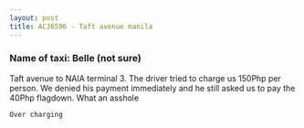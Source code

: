```yaml
---
layout: post
title: ACJ6596 - Taft avenue manila 
---
```


### Name of taxi: Belle (not sure) 

Taft avenue to NAIA terminal 3. The driver tried to charge us 150Php per person. We denied his payment immediately and he still asked us to pay the 40Php flagdown. What an asshole 

```Over charging```
